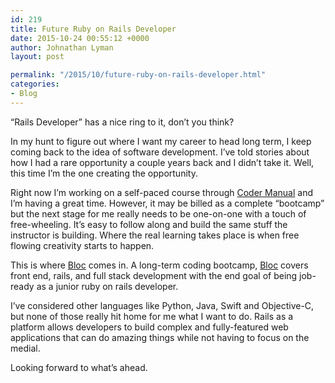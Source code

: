 ```yaml
---
id: 219
title: Future Ruby on Rails Developer
date: 2015-10-24 00:55:12 +0000
author: Johnathan Lyman
layout: post

permalink: "/2015/10/future-ruby-on-rails-developer.html"
categories:
- Blog
---
```

<div class="kg-card-markdown"><p>“Rails Developer” has a nice ring to it, don’t you think?</p><p>In my hunt to figure out where I want my career to head long term, I keep coming back to the idea of software development. I’ve told stories about how I had a rare opportunity a couple years back and I didn’t take it. Well, this time I’m the one creating the opportunity.</p><p>Right now I’m working on a self-paced course through <a href="http://codermanual.com">Coder Manual</a> and I’m having a great time. However, it may be billed as a complete “bootcamp” but the next stage for me really needs to be one-on-one with a touch of free-wheeling. It’s easy to follow along and build the same stuff the instructor is building. Where the real learning takes place is when free flowing creativity starts to happen.</p><p>This is where <a href="http://bloc.io">Bloc</a> comes in. A long-term coding bootcamp, <a href="http://bloc.io">Bloc</a> covers front end, rails, and full stack development with the end goal of being job-ready as a junior ruby on rails developer.</p><p>I’ve considered other languages like Python, Java, Swift and Objective-C, but none of those really hit home for me what I want to do. Rails as a platform allows developers to build complex and fully-featured web applications that can do amazing things while not having to focus on the medial.</p><p>Looking forward to what’s ahead.</p></div>